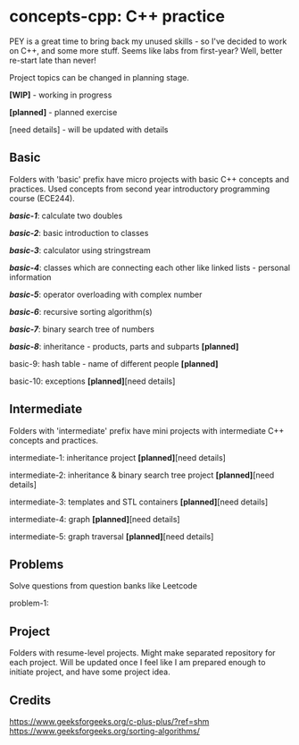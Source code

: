 # **concepts-cpp: C++ practice**
PEY is a great time to bring back my unused skills - so I've decided to work on C++, and some more stuff. Seems like labs from first-year? Well, better re-start late than never!

Project topics can be changed in planning stage.

**[WIP]** - working in progress

**[planned]** - planned exercise

[need details] - will be updated with details

## **Basic**
Folders with 'basic' prefix have micro projects with basic C++ concepts and practices. Used concepts from second year introductory programming course (ECE244).

**_basic-1_**: calculate two doubles

**_basic-2_**: basic introduction to classes

**_basic-3_**: calculator using stringstream

**_basic-4_**: classes which are connecting each other like linked lists - personal information

**_basic-5_**: operator overloading with complex number

**_basic-6_**: recursive sorting algorithm(s)

**_basic-7_**: binary search tree of numbers

**_basic-8_**: inheritance - products, parts and subparts **[planned]**

basic-9: hash table - name of different people **[planned]**

basic-10: exceptions **[planned]**[need details]

## **Intermediate**
Folders with 'intermediate' prefix have mini projects with intermediate C++ concepts and practices.

intermediate-1: inheritance project **[planned]**[need details]

intermediate-2: inheritance & binary search tree project **[planned]**[need details]

intermediate-3: templates and STL containers **[planned]**[need details]

intermediate-4: graph **[planned]**[need details]

intermediate-5: graph traversal **[planned]**[need details]

## **Problems**
Solve questions from question banks like Leetcode

problem-1: 

## **Project**
Folders with resume-level projects. Might make separated repository for each project. Will be updated once I feel like I am prepared enough to initiate project, and have some project idea.

## **Credits**
https://www.geeksforgeeks.org/c-plus-plus/?ref=shm 
https://www.geeksforgeeks.org/sorting-algorithms/ 
